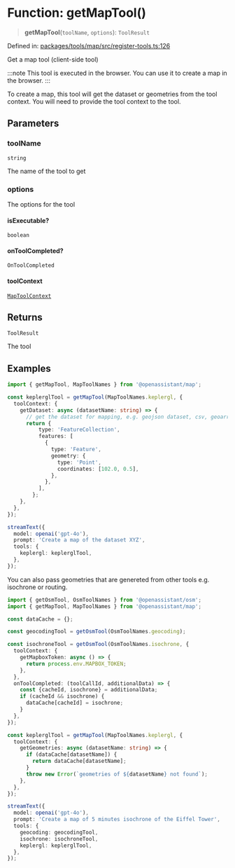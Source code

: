 # Function: getMapTool()

> **getMapTool**(`toolName`, `options`): `ToolResult`

Defined in: [packages/tools/map/src/register-tools.ts:126](https://github.com/GeoDaCenter/openassistant/blob/dc72d81a35cf8e46295657303846fbb4ad891993/packages/tools/map/src/register-tools.ts#L126)

Get a map tool (client-side tool)

:::note
This tool is executed in the browser. You can use it to create a map in the browser.
:::

To create a map, this tool will get the dataset or geometries from the tool context.
You will need to provide the tool context to the tool.

## Parameters

### toolName

`string`

The name of the tool to get

### options

The options for the tool

#### isExecutable?

`boolean`

#### onToolCompleted?

`OnToolCompleted`

#### toolContext

[`MapToolContext`](../type-aliases/MapToolContext.md)

## Returns

`ToolResult`

The tool

## Examples

```typescript
import { getMapTool, MapToolNames } from '@openassistant/map';

const keplerglTool = getMapTool(MapToolNames.keplergl, {
  toolContext: {
    getDataset: async (datasetName: string) => {
      // get the dataset for mapping, e.g. geojson dataset, csv, geoarrow etc.
      return {
          type: 'FeatureCollection',
          features: [
            {
              type: 'Feature',
              geometry: {
                type: 'Point',
                coordinates: [102.0, 0.5],
              },
            },
          ],
        };
    },
  },
});

streamText({
  model: openai('gpt-4o'),
  prompt: 'Create a map of the dataset XYZ',
  tools: {
    keplergl: keplerglTool,
  },
});
```

You can also pass geometries that are genereted from other tools e.g. isochrone or routing.

```typescript
import { getOsmTool, OsmToolNames } from '@openassistant/osm';
import { getMapTool, MapToolNames } from '@openassistant/map';

const dataCache = {};

const geocodingTool = getOsmTool(OsmToolNames.geocoding);

const isochroneTool = getOsmTool(OsmToolNames.isochrone, {
  toolContext: {
    getMapboxToken: async () => {
      return process.env.MAPBOX_TOKEN;
    },
  },
  onToolCompleted: (toolCallId, additionalData) => {
    const {cacheId, isochrone} = additionalData;
    if (cacheId && isochrone) {
      dataCache[cacheId] = isochrone;
    }
  },
});

const keplerglTool = getMapTool(MapToolNames.keplergl, {
  toolContext: {
    getGeometries: async (datasetName: string) => {
      if (dataCache[datasetName]) {
        return dataCache[datasetName];
      }
      throw new Error(`geometries of ${datasetName} not found`);
    },
  },
});

streamText({
  model: openai('gpt-4o'),
  prompt: 'Create a map of 5 minutes isochrone of the Eiffel Tower',
  tools: {
    geocoding: geocodingTool,
    isochrone: isochroneTool,
    keplergl: keplerglTool,
  },
});
```
